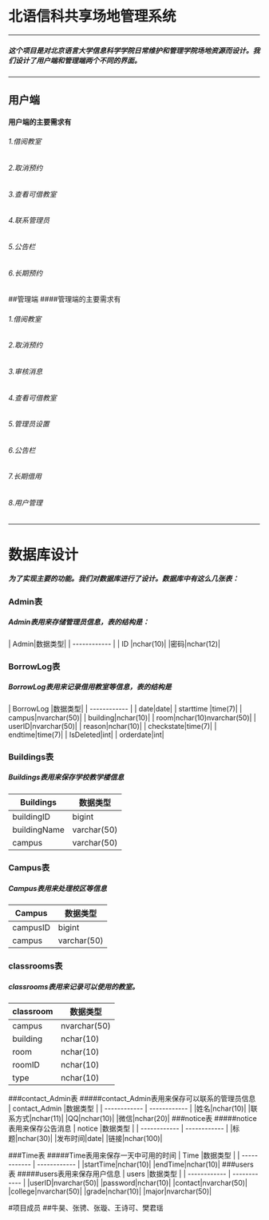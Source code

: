 # 北语信科共享场地管理系统

------------
##### 这个项目是对北京语言大学信息科学学院日常维护和管理学院场地资源而设计。我们设计了用户端和管理端两个不同的界面。
------------
## 用户端
#### 用户端的主要需求有
###### 1.借阅教室
###### 2.取消预约
###### 3.查看可借教室
###### 4.联系管理员
###### 5.公告栏
###### 6.长期预约
##管理端
####管理端的主要需求有
###### 	1.借阅教室
###### 2.取消预约
###### 3.审核消息
###### 4.查看可借教室
###### 5.管理员设置
###### 6.公告栏
###### 7.长期借用
###### 8.用户管理


------------

# 数据库设计
##### 为了实现主要的功能。我们对数据库进行了设计。数据库中有这么几张表：
### Admin表
##### Admin表用来存储管理员信息，表的结构是：
|   Admin|数据类型|
| ------------ |
|  ID |nchar(10)|
|密码|nchar(12)|
### BorrowLog表
##### BorrowLog表用来记录借用教室等信息，表的结构是
|  BorrowLog |数据类型|
| ------------ |
|   date|date|
|  starttime |time(7)|
|   campus|nvarchar(50)|
|   building|nchar(10)|
|   room|nchar(10)nvarchar(50)|
|   userID|nvarchar(50)|
|   reason|nchar(10)|
|   checkstate|time(7)|
|   endtime|time(7)|
|   IsDeleted|int|
|   orderdate|int|
### Buildings表
##### Buildings表用来保存学校教学楼信息
| Buildings  |数据类型   |
| ------------ | ------------ |
|  buildingID |bigint   |
| buildingName  |varchar(50)   |
|   campus| varchar(50)  |
### Campus表
##### Campus表用来处理校区等信息

| Campus  |数据类型   |
| ------------ | ------------ |
|campusID|bigint|
|campus|varchar(50)|
### classrooms表
##### classrooms表用来记录可以使用的教室。
| classroom  |数据类型   |
| ------------ | ------------ |
|campus|nvarchar(50)|
|building|nchar(10)|
|room|nchar(10)|
|roomID|nchar(10)|
|type|nchar(10)|
###contact_Admin表
#####contact_Admin表用来保存可以联系的管理员信息
| contact_Admin  |数据类型   |
| ------------ | ------------ |
|姓名|nchar(10)|
|联系方式|nchar(11)|
|QQ|nchar(10)|
|微信|nchar(20)|
###notice表
#####notice表用来保存公告消息
| notice  |数据类型   |
| ------------ | ------------ |
|标题|nchar(30)|
|发布时间|date|
|链接|nchar(100)|

###Time表
#####Time表用来保存一天中可用的时间
| Time  |数据类型   |
| ------------ | ------------ |
|startTime|nchar(10)|
|endTime|nchar(10)|
###users表
#####users表用来保存用户信息
| users  |数据类型   |
| ------------ | ------------ |
|userID|nvarchar(50)|
|password|nchar(10)|
|contact|nvarchar(50)|
|college|nvarchar(50)|
|grade|nchar(10)|
|major|nvarchar(50)|


#项目成员
##牛昊、张骋、张璇、王诗可、樊君瑶






